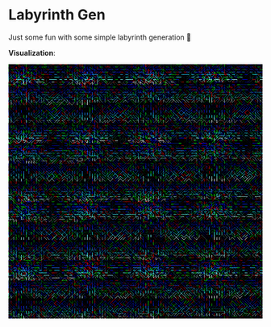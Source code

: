 # Labyrinth Gen

Just some fun with some simple labyrinth generation 👻

__Visualization__:

![alt text][img]

[img]: https://raw.githubusercontent.com/Torak28/Misc/master/Labirynt/out.png